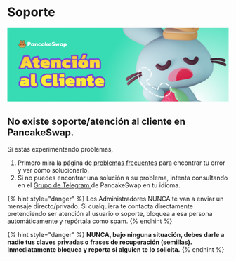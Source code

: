 # Soporte

![](../.gitbook/assets/at-al-cliente.png)

## No existe soporte/atención al cliente en PancakeSwap.

Si estás experimentando problemas,

1. Primero mira la página de [problemas frecuentes](../click-here-for-help/errores-frecuentes.md) para encontrar tu error y ver cómo solucionarlo.
2. Si no puedes encontrar una solución a su problema, intenta consultando en el [Grupo de Telegram ](https://t.me/PancakeSwapEs)de PancakeSwap en tu idioma.

{% hint style="danger" %}
Los Administradores NUNCA te van a enviar un mensaje directo/privado. Si cualquiera te contacta directamente pretendiendo ser atención al usuario o soporte, bloquea a esa persona automáticamente y repórtala como spam.
{% endhint %}

{% hint style="danger" %}
**NUNCA, bajo ninguna situación, debes darle a nadie tus claves privadas o frases de recuperación (semillas). Inmediatamente bloquea y reporta si alguien te lo solicita.**&#x20;
{% endhint %}

